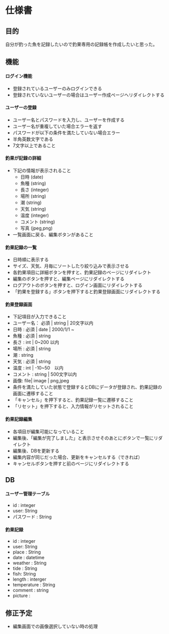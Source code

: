 # 仕様書
## 目的
自分が釣った魚を記録したいので釣果専用の記録帳を作成したいと思った。

## 機能
#### ログイン機能
 - 登録されているユーザーのみログインできる
 - 登録されていないユーザーの場合はユーザー作成ページへリダイレクトする

#### ユーザーの登録
 - ユーザー名とパスワードを入力し、ユーザーを作成する
 - ユーザー名が重複していた場合エラーを返す
 - パスワードが以下の条件を満たしていない場合エラー
  - 半角英数文字である
  - 7文字以上であること

####  釣果が記録の詳細
- 下記の情報が表示されること
  - 日時 (date)
  - 魚種 (string)
  - 長さ (integer)
  - 場所 (string)
  - 潮 (string)
  - 天気 (string)
  - 温度 (integer)
  - コメント (string)
  - 写真 (jpeg,png)
- 一覧画面に戻る、編集ボタンがあること

#### 釣果記録の一覧
 - 日時順に表示する
 - サイズ、天気、月毎にソートしたり絞り込みで表示させる
 - 各釣果項目に詳細ボタンを押すと、釣果記録のページにリダイレクト
 - 編集のボタンを押すと、編集ページにリダイレクトする
 - ログアウトのボタンを押すと、ログイン画面にリダイレクトする
 - 「釣果を登録する」ボタンを押下すると釣果登録画面にリダイレクトする

#### 釣果登録画面
- 下記項目が入力できること
 - ユーザー名： 必須 | string | 20文字以内
 - 日時 : 必須 | date | 2000/1/1 ~ 
 - 魚種 : 必須 | string
 - 長さ : int | 0~200 以内
 - 場所 : 必須 | string
 - 潮   : string
 - 天気 : 必須 | string
 - 温度 : int | -10~50　以内
 - コメント : string | 500文字以内
 - 画像: file| image | png,jpeg
- 条件を満たしていた状態で登録するとDBにデータが登録され、釣果記録の画面に遷移すること
- 「キャンセル」を押下すると、釣果記録一覧に遷移すること
- 「リセット」を押下すると、入力情報がリセットされること

#### 釣果記録編集
 - 各項目が編集可能になっていること
 - 編集後、「編集が完了しました」と表示させそのあとにボタンで一覧にリダイレクト
 - 編集後、DBを更新する
 - 編集内容が同じだった場合、更新をキャンセルする（できれば）
 - キャンセルボタンを押すと前のページにリダイレクトする

## DB
#### ユーザー管理テーブル
 - id : integer
 - user: String
 - パスワード : String

#### 釣果記録
 - id : integer
 - user: String
 - place : String
 - date : datetime
 - weather : String
 - tide : String
 - fish: String
 - length : interger
 - temperature : String
 - comment : string
 - picture : 


## 修正予定
- 編集画面での画像選択していない時の処理